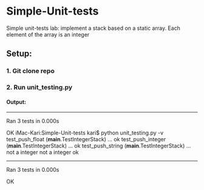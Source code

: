 # Simple-Unit-tests
Simple unit-tests lab:  implement a stack based on a static array. Each element of the array is an integer

## Setup:

### 1. Git clone repo 

### 2. Run unit_testing.py
#### Output:

----------------------------------------------------------------------
Ran 3 tests in 0.000s

OK
iMac-Kari:Simple-Unit-tests kari$ python unit_testing.py -v
test_push_float (__main__.TestIntegerStack) ... ok
test_push_integer (__main__.TestIntegerStack) ... ok
test_push_string (__main__.TestIntegerStack) ... not a integer
not a integer
ok

----------------------------------------------------------------------
Ran 3 tests in 0.000s

OK
